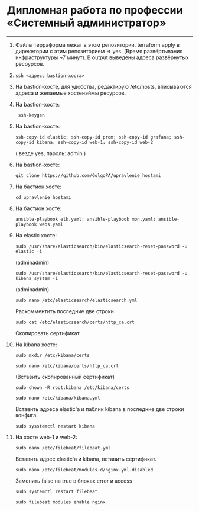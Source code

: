 # Дипломная работа по профессии «Системный администратор»

---

1. Файлы терраформа лежат в этом репозитории. terraform apply в дирекетории с этим репозиторием => yes. (Время развёртывания инфраструктуры ~7 минут). В output выведены адреса развёрнутых ресоурсов.
2. ```
   ssh <адресс bastion-хоста>
   ```
3. На bastion-хосте, для удобства, редактирую /etc/hosts, вписываются адреса и желаемые хостенэймы ресурсов.
4. На bastion-хосте:
   ```
    ssh-keygen
   ```
5. На bastion-хосте:
   ```
   ssh-copy-id elastic; ssh-copy-id prom; ssh-copy-id grafana; ssh-copy-id kibana; ssh-copy-id web-1; ssh-copy-id web-2
   ```
   ( везде yes, пароль: admin )
6. На bastion-хосте:
   ```
   git clone https://github.com/GolgoPA/upravlenie_hostami
   ```
7. На бастион хосте:
   ```
   cd upravlenie_hostami
   ```
8. На бастион хосте:
   ```
   ansible-playbook elk.yaml; ansible-playbook mon.yaml; ansible-playbook webs.yaml
   ```
9. На elastic хосте:
   ```
   sudo /usr/share/elasticsearch/bin/elasticsearch-reset-password -u elastic -i
   ```
   (adminadmin)

   ```
   sudo /usr/share/elasticsearch/bin/elasticsearch-reset-password -u kibana_system -i
   ```
   (adminadmin)

   ```
   sudo nano /etc/elasticsearch/elasticsearch.yml 
   ```
   Раскомментить последние две строки

   ```
   sudo cat /etc/elasticsearch/certs/http_ca.crt
   ```
   Скопировать сертификат.

10. На kibana хосте:
    ```
    sudo mkdir /etc/kibana/certs
    ```

    ```
    sudo nano /etc/kibana/certs/http_ca.crt
    ```
    (Вставить скопированный сертификат)

    ```
    sudo chown -R root:kibana /etc/kibana/certs
    ```

    ```
    sudo nano /etc/kibana/kibana.yml
    ```
    Вставить адреса elastic'a и паблик kibana в последние две строки конфига.

    ```
    sudo sysstemctl restart kibana
    ```
11. На хосте web-1 и web-2:
    ```
    sudo nano /etc/filebeat/filebeat.yml
    ```
    Вставить адрес elastic'a и kibana, вставить сертификат.

    ```
    sudo nano /etc/filebeat/modules.d/nginx.yml.disabled
    ```
    Заменить false на true в блоках error и access

    ```
    sudo systemctl restart filebeat
    ```

    ```
    sudo filebeat modules enable nginx
    ```

    
